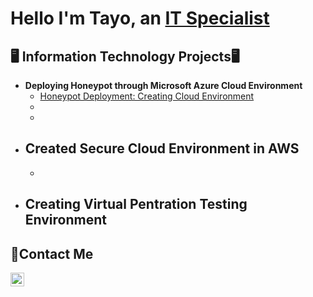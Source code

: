 <h1>Hello I'm Tayo, an <a href="https://www.linkedin.com/in/dada-tayo/">IT Specialist</a></h1>

<h2>🖥️ Information Technology Projects🖥</h2>

- <b> Deploying Honeypot through Microsoft Azure Cloud Environment </b>
  - [Honeypot Deployment: Creating Cloud Environment](https://github.com/neferi0/honeypot-deployment)
  - 
  - 
- <b>Created Secure Cloud Environment in AWS</b>
  - 
  - 
- <b>Creating Virtual Pentration Testing Environment</b>
  - 

<h2>📩Contact Me</h2>

[<img align="left" alt="Josh | LinkedIn" width="22px" src="https://cdn.jsdelivr.net/npm/simple-icons@v3/icons/linkedin.svg" />][linkedin]

[linkedin]:https://www.linkedin.com/in/dada-tayo/
